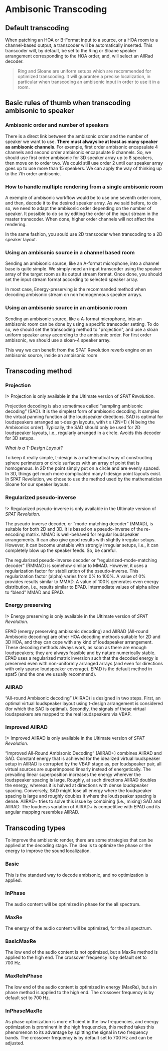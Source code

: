 # Ambisonic Transcoding

## Default transcoding
When patching an HOA or B-Format input to a source, or a HOA room to a channel-based output, a transcoder will be automatically inserted. This transcoder will, by default, be set to the Ring or Sloane speaker arrangement corresponding to the HOA order, and, will select an AllRad decoder.

> Ring and Sloane are uniform setups which are recommended for optimized transcoding. It will guarantee a precise localization, in particular when transcoding an ambisonic input in order to use it in a room.

## Basic rules of thumb when transcoding ambisonic to speaker

### Ambisonic order and number of speakers

There is a direct link between the ambisonic order and the number of speaker we want to use. **There must always be at least as many speaker as ambisonic channels**. For exemple, first order ambisonic encapsulate 4 channels and second order ambisonic encapsulate 9 channels. So, we should use first order ambisonic for 3D speaker array up to 8 speakers, then move on to order two. We could still use order 2 until our speaker array goes up to use more than 15 speakers. We can apply the way of thinking up to the 7th order ambisonic.

### How to handle multiple rendering from a single ambisonic room

A exemple of ambisonic workflow would be to use one seventh order room, and then, decode it to the desired speaker array. As we said before, to do so, we need to adapt the ambisonic order depending on the number of speaker. It possible to do so by editing the order of the input stream in the master transcoder. When done, higher order channels will not affect the rendering.

In the same fashion, you sould use 2D transcoder when transcoding to a 2D speaker layout.

### Using an ambisonic source in a channel based room

Sending an ambisonic source, like an A-format microphone, into a channel base is quite simple. We simply need an input transcoder using the speaker array of the target room as its output stream format. Once done, you should set the input stream format according to selected speaker array.

In most case, Energy-preserving is the recommanded method when decoding ambisonic stream on non homogeneous speaker arrays.

### Using an ambisonic source in an ambisonic room

Sending an ambisonic source, like a A-format microphone, into an ambisonic room can be done by using a specific transcoder setting. To do so, we should set the transcoding method to "projection", and use a sloan uniform speaker array according to the ambisonic order. For first order ambisonic, we should use a sloan-4 speaker array.

This way we can benefit from the SPAT Revolution reverb engine on an ambisonic source, inside an ambisonic room

## Transcoding method

### Projection

!> Projection is only available in the Ultimate version of _SPAT Revolution_.

Projection decoding is also sometimes called “sampling ambisonic decoding” (SAD).
It is the simplest form of ambisonic decoding.
It samples the virtual panning function at the loudspeaker directions.
SAD is optimal for loudspeakers arranged as t-design layouts, with t ≥ (2N+1) ( N being the Ambisonics order).
Typically, the SAD should only be used for 2D loudspeaker layouts, i.e., regularly arranged in a circle. Avoids this decoder for 3D setups.

*What is a T-Design Layout?*

To keep it really simple, t-design is a mathematical way of constructing sphere perimeters or circle surfaces with an array of point that is homogenous. In 2D the point simply put on a circle and are evenly spaced. In 3D, things get much more complicated many t-design point layouts exist.
In SPAT Revolution, we chose to use the method used by the mathematician Sloane for our speaker layouts.

### Regularized pseudo-inverse

!> Regularized pseudo-inverse is only available in the Ultimate version of _SPAT Revolution_.

The pseudo-inverse decoder, or “mode-matching decoder” (MMAD), is suitable for both 2D and 3D.
It is based on a pseudo-inverse of the re-encoding matrix.
MMAD is well-behaved for regular loudspeaker arrangements.
It can also give good results with slightly irregular setups.
However, it can become unstable with strongly irregular setups, i.e.,
it can completely blow up the speaker feeds.
So, be careful.

<!--With the “/info” message, you obtain the conditioning number of MMAD.
This number gives you an estimate of how well balanced the system is.
A conditioning number close to 0 dB is excellent.
Values less than 10 dB are usually quite acceptable.
With values higher than 20 dB, the decoding can become problematic (or dangerous).-->

The regularized pseudo-inverse decoder or “regularized-mode-matching decoder” (RMMAD) is somehow similar to MMAD. However, it uses a regularization factor for stabilization of the pseudo-inverse.
This regularization factor (alpha) varies from 0% to 100%.
A value of 0% provides results similar to MMAD.
A value of 100% generates even energy distribution, i.e., results similar to EPAD.
Intermediate values of alpha allow to “blend” MMAD and EPAD.

### Energy preserving

!> Energy preserving is only available in the Ultimate version of _SPAT Revolution_.

EPAD (energy preserving ambisonic decoding) and AllRAD (All-round Ambisonic decoding) are other HOA decoding methods suitable for 2D and 3D HOA, and they can cope with any kind of loudspeaker arrangement.
These decoding methods always work, as soon as there are enough loudspeakers; they are always feasible and by nature numerically stable.
EPAD uses a regularized matrix inversion such that the decoded energy is preserved even with non-uniformly arranged arrays (and even for directions with only sparse loudspeaker coverage).
EPAD is the default method in spat5 (and the one we usually recommend).

### AllRAD

“All-round Ambisonic decoding” (AllRAD) is designed in two steps. First, an optimal virtual loudspeaker layout using t-design arrangement is considered (for which the SAD is optimal). Secondly, the signals of these virtual loudspeakers are mapped to the real loudspeakers via VBAP.

### Improved AllRAD

!> Improved AllRAD is only available in the Ultimate version of _SPAT Revolution_.

“Improved All-Round Ambisonic Decoding” (AllRAD+) combines AllRAD and SAD.
Constant energy that is achieved for the idealized virtual loudspeaker setup in AllRAD is corrupted by the VBAP stage as, per loudspeaker pair, all virtual sources are superimposed linearly instead of energetically.
The prevailing linear superposition increases the energy wherever the loudspeaker spacing is large.
Roughly, at such directions AllRAD doubles the energy, whereas it is halved at directions with dense loudspeaker spacing.
Conversely, SAD might lose all energy where the loudspeaker spacing is large and roughly doubles it where the loudspeaker spacing is dense.
AllRAD+ tries to solve this issue by combining (i.e., mixing) SAD and AllRAD.
The loudness variation of AllRAD+ is competitive with EPAD and its angular mapping resembles AllRAD.

## Transcoding types

To improve the ambisonic render, there are some strategies that can be applied at the decoding stage. The idea is to optimize the phase or the energy to improve the sound localization.

### Basic

This is the standard way to decode ambisonic, and no optimization is applied.

### InPhase

The audio content will be optimized in phase for the all spectrum.

### MaxRe

The energy of the audio content will be optimized, for the all spectrum. 

### BasicMaxRe

The low end of the audio content is not optimized, but a MaxRe method is applied to the high end. The crossover frequency is by default set to 700 Hz.

### MaxReInPhase

The low end of the audio content is optimized in energy (MaxRe), but a in phase method is applied to the high end. The crossover frequency is by default set to 700 Hz.

### InPhaseMaxRe

As phase optimization is more efficient in the low frequencies, and energy optimization is prominent in the high frequencies, this method takes this phenomenon to its advantage by splitting the signal in two frequency bands. The crossover frequency is by default set to 700 Hz and can be adjusted.